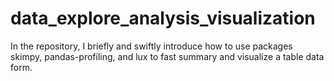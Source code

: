 # data_explore_analysis_visualization
In the repository, I briefly and swiftly introduce how to use packages skimpy, pandas-profiling, and lux to fast summary and visualize a table data form.
